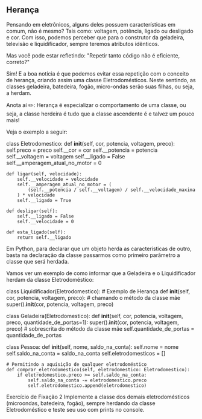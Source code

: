 ## Herança

Pensando em eletrônicos, alguns deles possuem características em comum, não é mesmo? Tais como: voltagem, potência, ligado ou desligado e cor. Com isso, podemos perceber que para o construtor da geladeira, televisão e liquidificador, sempre teremos atributos idênticos.

Mas você pode estar refletindo: "Repetir tanto código não é eficiente, correto?"

Sim! E a boa notícia é que podemos evitar essa repetição com o conceito de herança, criando assim uma classe Eletrodomésticos. Neste sentindo, as classes geladeira, batedeira, fogão, micro-ondas serão suas filhas, ou seja, a herdam.

Anota aí ✏️: Herança é especializar o comportamento de uma classe, ou seja, a classe herdeira é tudo que a classe ascendente é e talvez um pouco mais!

Veja o exemplo a seguir:

class Eletrodomestico:
    def __init__(self, cor, potencia, voltagem, preco):
        self.preco = preco
        self.__cor = cor
        self.__potencia = potencia
        self.__voltagem = voltagem
        self.__ligado = False
        self.__amperagem_atual_no_motor = 0

    def ligar(self, velocidade):
        self.__velocidade = velocidade
        self.__amperagem_atual_no_motor = (
            (self.__potencia / self.__voltagem) / self.__velocidade_maxima
        ) * velocidade
        self.__ligado = True

    def desligar(self):
        self.__ligado = False
        self.__velocidade = 0

    def esta_ligado(self):
        return self.__ligado

Em Python, para declarar que um objeto herda as características de outro, basta na declaração da classe passarmos como primeiro parâmetro a classe que será herdada.

Vamos ver um exemplo de como informar que a Geladeira e o Liquidificador herdam da classe Eletrodoméstico:

class Liquidificador(Eletrodomestico): # Exemplo de Herança
    def __init__(self, cor, potencia, voltagem, preco):
	# chamando o método da classe mãe
        super().__init__(cor, potencia, voltagem, preco)


class Geladeira(Eletrodomestico):
    def __init__(self, cor, potencia, voltagem, preco, quantidade_de_portas=1):
        super().__init__(cor, potencia, voltagem, preco)
	# sobrescrita do método da classe mãe
        self.quantidade_de_portas = quantidade_de_portas


class Pessoa:
    def __init__(self, nome, saldo_na_conta):
        self.nome = nome
        self.saldo_na_conta = saldo_na_conta
	self.eletrodomesticos = []

    # Permitindo a aquisição de qualquer eletrodoméstico
    def comprar_eletrodomestico(self, eletrodomestico: Eletrodomestico):
        if eletrodomestico.preco >= self.saldo_na_conta:
            self.saldo_na_conta -= eletrodomestico.preco
            self.eletrodomestico.append(eletrodomestico)

Exercício de Fixação 2
Implemente a classe dos demais eletrodomésticos (microondas, batedeira, fogão), sempre herdando da classe Eletrodoméstico e teste seu uso com prints no console.
